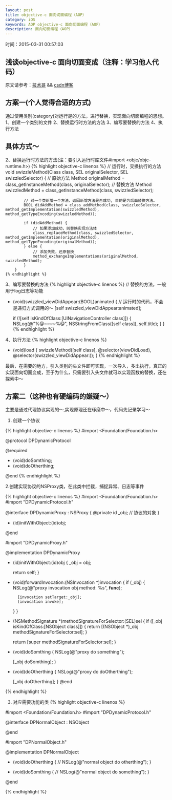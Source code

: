 ```yaml
---
layout: post
title: objective-c 面向切面编程（AOP）
category: iOS
keywords: AOP objective-c 面向切面编程（AOP）
description: 面向切面编程（AOP）
---
```


时间：2015-03-31 00:57:03

## 浅谈objective-c 面向切面变成（注释：学习他人代码）

原文请参考：[技术哥](http://suenblog.duapp.com/blog/100010/iOS%E4%B8%AD%E7%9A%84%E2%80%9C%E9%9D%A2%E5%90%91%E5%88%87%E9%9D%A2%E2%80%9D%E5%BC%8F%E7%BC%96%E7%A8%8B) && [csdn博客](http://blog.csdn.net/garychow520/article/details/20499483)
## 方案一(个人觉得合适的方式)
通过使用类别(category)对运行是的方法，进行替换，实现面向切面编程的思想。
    1、创建一个类别的文件
    2、替换运行时方法的方法
    3、编写要替换的方法
    4、执行方法

## 具体方式～
2、替换运行时方法的方法(注：要引入运行时库文件#import <objc/objc-runtime.h>)
    {% highlight objective-c linenos %}
        // 运行时，交换执行的方法
        void swizzleMethod(Class class, SEL originalSelector, SEL swizzledSelector)
        {
            // 原始方法
            Method originalMethod = class_getInstanceMethod(class, originalSelector);
            // 替换方法
            Method swizzledMethod = class_getInstanceMethod(class, swizzledSelector);

            // 对一个类新增一个方法，返回新增方法是否成功, 目的是为后面替换方法。
            BOOL didAddMethod = class_addMethod(class, swizzledSelector, method_getImplementation(swizzledMethod), method_getTypeEncoding(swizzledMethod));

            if (didAddMethod) {
                // 如果添加成功，则替换实现方法体
                class_replaceMethod(class, swizzledSelector, method_getImplementation(originalMethod), method_getTypeEncoding(originalMethod));
            } else {
                // 添加失败，还原替换
                method_exchangeImplementations(originalMethod, swizzledMethod);
            }
        }
    {% endhighlight %}

3、编写要替换的方法
{% highlight objective-c linenos %}
// 替换的方法，一般用于log日志等功能
- (void)swizzled_viewDidAppear:(BOOL)animated
{
    // 运行时的代码，不会是递归方式调用的～
    [self swizzled_viewDidAppear:animated];

    if (![self isKindOfClass:[UINavigationController class]]) {
    NSLog(@"%@~~~~%@", NSStringFromClass([self class]), self.title);
    }
}
{% endhighlight %}

4、执行方法
{% highlight objective-c linenos %}
+ (void)load
{
    swizzleMethod([self class], @selector(viewDidLoad), @selector(swizzled_viewDidAppear:));
}
{% endhighlight %}

最后，在需要的地方，引入类别的头文件即可实现，一次导入，多出执行，真正的实现面向切面变成，至于为什么，只需要引入头文件就可以实现函数的替换，还在探索中～

##  方案二（这种也有硬编码的嫌疑～）
主要是通过代理协议实现的～,实现原理还在琢磨中～，代码先记录学习～

1. 创建一个协议

{% highlight objective-c linenos %}
#import <Foundation/Foundation.h>

@protocol DPDynamicProtocol <NSObject>

@required
- (void)doSomthing;
- (void)doOtherthing;

@end
{% endhighlight %}

2.创建实现协议的NSProxy类，在此类中拦截，捕捉异常、日志等事件

{% highlight objective-c linenos %}
#import <Foundation/Foundation.h>
#import "DPDynamicProtocol.h"

@interface DPDynamicProxy : NSProxy <DPDynamicProtocol>
{
    @private
    id<DPDynamicProtocol> _obj; // 协议的对象
}

- (id)initWithObject:(id<DPDynamicProtocol>)obj;

@end

#import "DPDynamicProxy.h"

@implementation DPDynamicProxy

- (id)initWithObject:(id<DPDynamicProtocol>)obj
{
    _obj = obj;

    return self;
}

- (void)forwardInvocation:(NSInvocation *)invocation
{
    if (_obj) {
        NSLog(@"proxy invocation obj method: %s", __func__);

        [invocation setTarget:_obj];
        [invocation invoke];
    }
}

- (NSMethodSignature *)methodSignatureForSelector:(SEL)sel
{
    if ([_obj isKindOfClass:[NSObject class]]) {
        return [(NSObject *)_obj methodSignatureForSelector:sel];
    }

    return [super methodSignatureForSelector:sel];
}

- (void)doSomthing
{
    NSLog(@"proxy do something");

    [_obj doSomthing];
}

- (void)doOtherthing
{
    NSLog(@"proxy do doOtherthing");

    [_obj doOtherthing];
}
@end

{% endhighlight %}

3. 对应需要功能的类
{% highlight objective-c linenos %}

#import <Foundation/Foundation.h>
#import "DPDynamicProtocol.h"

@interface DPNormalObject : NSObject <DPDynamicProtocol>

@end

#import "DPNormalObject.h"

@implementation DPNormalObject

- (void)doOtherthing
{
//    NSLog(@"normal object do otherthing");
}

- (void)doSomthing
{
//    NSLog(@"normal object do something");
}

@end

{% endhighlight %}
